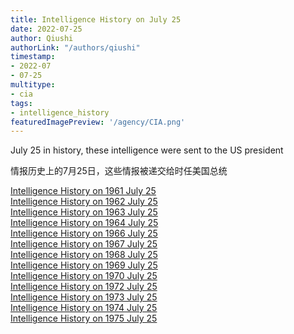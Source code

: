 ```yaml
---
title: Intelligence History on July 25
date: 2022-07-25
author: Qiushi 
authorLink: "/authors/qiushi"
timestamp: 
- 2022-07
- 07-25
multitype: 
- cia
tags: 
- intelligence_history
featuredImagePreview: '/agency/CIA.png'
---
```



July 25 in history, these intelligence were sent to the US president

情报历史上的7月25日，这些情报被递交给时任美国总统

<!--more-->







[Intelligence History on 1961 July 25](/dailybrief/1961-07-25)   
[Intelligence History on 1962 July 25](/dailybrief/1962-07-25)   
[Intelligence History on 1963 July 25](/dailybrief/1963-07-25)   
[Intelligence History on 1964 July 25](/dailybrief/1964-07-25)   
[Intelligence History on 1966 July 25](/dailybrief/1966-07-25)   
[Intelligence History on 1967 July 25](/dailybrief/1967-07-25)   
[Intelligence History on 1968 July 25](/dailybrief/1968-07-25)   
[Intelligence History on 1969 July 25](/dailybrief/1969-07-25)   
[Intelligence History on 1970 July 25](/dailybrief/1970-07-25)   
[Intelligence History on 1972 July 25](/dailybrief/1972-07-25)   
[Intelligence History on 1973 July 25](/dailybrief/1973-07-25)   
[Intelligence History on 1974 July 25](/dailybrief/1974-07-25)   
[Intelligence History on 1975 July 25](/dailybrief/1975-07-25)   
